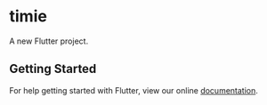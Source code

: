 # timie

A new Flutter project.

## Getting Started

For help getting started with Flutter, view our online
[documentation](http://flutter.io/).
